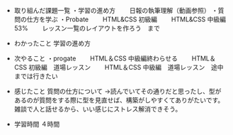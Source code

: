 * 取り組んだ課題一覧
・学習の進め方
　　日報の執筆理解（動画参照）
・質問の仕方を学ぶ
・Probate
　　HTML&CSS 初級編
　　HTML&CSS 中級編53%
　　レッスン一覧のレイアウトを作ろう　まで

* わかったこと
学習の進め方

* 次やること
・progate
　　HTML＆CSS 中級編終わらせる
　　HTML＆CSS 初級編　道場レッスン
　　HTML＆CSS 中級編　道場レッスン　途中までは行きたい

* 感じたこと
質問の仕方について
→読んでいてその通りだと思ったし、型があるのが質問をする際に型を見直せば、構築がしやすくてありがたいです。
雑談で人と話せるから、いい感じにストレス解消できそう。
* 学習時間
４時間
